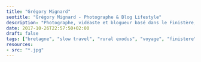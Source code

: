 ```yaml
---
title: "Grégory Mignard"
seotitle: "Grégory Mignard - Photographe & Blog Lifestyle"
description: "Photographe, vidéaste et blogueur basé dans le Finistère, je documente sur ce blog mes tranches de vie et (micro)aventures."
date: 2017-10-26T22:57:50+02:00
draft: false
tags: ["bretagne", "slow travel", "rural exodus", "voyage", "finistere", "monts d'Arree", "slow life", "neorural", "photographie"]
resources:
- src: "*.jpg"
---
```

